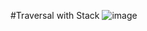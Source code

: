 #Traversal with Stack
![image](https://github.com/s2613517/Homework-3-complete-/assets/127803159/05a76d04-1428-4b56-853e-2bdad2da43dd)
